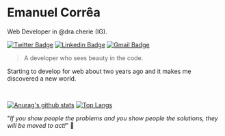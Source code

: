 # Emanuel Corrêa

Web Developer in @dra.cherie (IG).

[![Twitter Badge](https://img.shields.io/badge/-@emanueelcorrea-ff69b4?style=flat-square&labelColor=403f3b&logo=Twitter&logoColor=white&link=https://twitter.com/emanueelcorrea)](https://twitter.com/emanueelcorrea)
[![Linkedin Badge](https://img.shields.io/badge/-emanuelcorrea-ff69b4?style=flat-square&labelColor=403f3b&logo=Linkedin&logoColor=white&link=https://www.linkedin.com/in/emanuel-correa/)](https://www.linkedin.com/in/emanuel-correa/) 
[![Gmail Badge](https://img.shields.io/badge/-emanuel.silvati@gmail.com-ff69b4?style=flat-square&labelColor=403f3b&logo=Gmail&logoColor=white&link=mailto:emanuel.silvati@gmail.com)](mailto:emanuel.silvati@gmail.com) 

> A developer who sees beauty in the code.

Starting to develop for web about two years ago and it makes me discovered a new world.

<br>

[![Anurag's github stats](https://github-readme-stats.vercel.app/api?username=emanuelcorrea&count_private=true&include_all_commits=true&show_icons=true&theme=dracula&hide=contribs,issues)](https://github.com/emanuelcorrea/)
[![Top Langs](https://github-readme-stats.vercel.app/api/top-langs/?username=emanuelcorrea&layout=compact&theme=dracula&hide=pascal)](https://github.com/emanuelcorrea/)


"*If you show people the problems and you show people the solutions, they will be moved to act!*"
🤩
 
